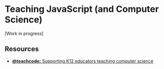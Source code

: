 # Teaching JavaScript (and Computer Science)

[Work in progress]

## Resources

- [**@teachcode:** Supporting K12 educators teaching computer science](https://twitter.com/teachcode)
